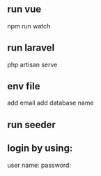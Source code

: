 ## run vue 
npm run watch
## run laravel
php artisan serve

##  env file 
add email 
add database name 

## run seeder 


## login by using:
user name:
password:
